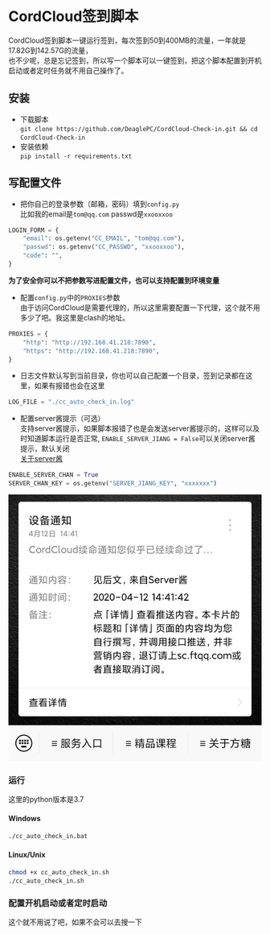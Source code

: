 # CordCloud签到脚本
CordCloud签到脚本一键运行签到，每次签到50到400MB的流量，一年就是17.82G到142.57G的流量，  
也不少呢，总是忘记签到，所以写一个脚本可以一键签到，把这个脚本配置到开机启动或者定时任务就不用自己操作了。

## 安装
- 下载脚本  
`git clone https://github.com/DeaglePC/CordCloud-Check-in.git && cd CordCloud-Check-in`
- 安装依赖  
`pip install -r requirements.txt`

## 写配置文件
- 把你自己的登录参数（邮箱，密码）填到`config.py`  
比如我的email是`tom@qq.com`
passwd是`xxooxxoo`
```python
LOGIN_FORM = {
    "email": os.getenv("CC_EMAIL", "tom@qq.com"),
    "passwd": os.getenv("CC_PASSWD", "xxooxxoo"),
    "code": "",
}
```
**为了安全你可以不把参数写进配置文件，也可以支持配置到环境变量**

- 配置`config.py`中的`PROXIES`参数  
由于访问CordCloud是需要代理的，所以这里需要配置一下代理，这个就不用多少了吧。我这里是clash的地址。
```python
PROXIES = {
    "http": "http://192.168.41.218:7890",
    "https": "http://192.168.41.218:7890",
}
```

- 日志文件默认写到当前目录，你也可以自己配置一个目录，签到记录都在这里，如果有报错也会在这里
```python
LOG_FILE = "./cc_auto_check_in.log"
```

- 配置server酱提示（可选）  
支持server酱提示，如果脚本报错了也是会发送server酱提示的，这样可以及时知道脚本运行是否正常,
`ENABLE_SERVER_JIANG = False`可以关闭server酱提示，默认关闭  
[关于server酱](http://sc.ftqq.com/3.version)
```python
ENABLE_SERVER_CHAN = True
SERVER_CHAN_KEY = os.getenv("SERVER_JIANG_KEY", "xxxxxxx")
```
![server_chan.jpg](server_chan.jpg)

### 运行
这里的python版本是3.7
#### Windows
```cmd
./cc_auto_check_in.bat
```
#### Linux/Unix
```bash
chmod +x cc_auto_check_in.sh
./cc_auto_check_in.sh
```

### 配置开机启动或者定时启动
这个就不用说了吧，如果不会可以去搜一下
